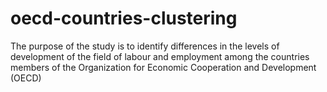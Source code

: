 # oecd-countries-clustering
The purpose of the study is to identify differences in the levels of development of the field of labour and employment among the countries members of the Organization for Economic Cooperation and Development (OECD)
